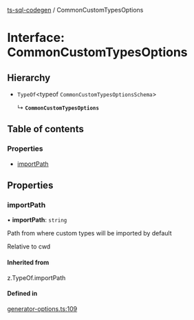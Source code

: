 [ts-sql-codegen](../README.md) / CommonCustomTypesOptions

# Interface: CommonCustomTypesOptions

## Hierarchy

- `TypeOf`<typeof `CommonCustomTypesOptionsSchema`\>

  ↳ **`CommonCustomTypesOptions`**

## Table of contents

### Properties

- [importPath](CommonCustomTypesOptions.md#importpath)

## Properties

### importPath

• **importPath**: `string`

Path from where custom types will be imported by default

Relative to cwd

#### Inherited from

z.TypeOf.importPath

#### Defined in

[generator-options.ts:109](https://github.com/lorefnon/ts-sql-codegen/blob/86aae36/src/generator-options.ts#L109)
